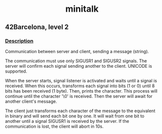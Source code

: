 <h1 align="center">minitalk</h1>
<h2>42Barcelona, level 2</h2>
<h3><u>Description</u></h3>
<p>Communication between server and client, sending a message (string).</p>
<p>The communication must use only SIGUSR1 and SIGUSR2 signals. The server will confirm each signal sending another to the client. UNICODE is supported.</p>
<p>When the server starts, signal listener is activated and waits until a signal is received. When this occurs, transforms each signal into bits (1 or 0) until 8 bits has been received (1 byte). Then, prints the character. This process will continue until the character '\0' is received. Then the server will await for another client's message.</p>
<p>The client just transforms each character of the message to the equivalent in binary and will send each bit one by one. It will wait from one bit to another until a signal SIGUSR1 is received by the server. If the communication is lost, the client will abort in 10s.</p>
